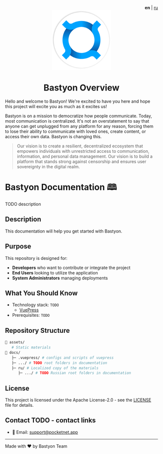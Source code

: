 <div align="right">
  <b>en</b> | <a href="readme_ru.md">ru</a>
</div>

<div align="center">
  <img src="https://github.com/pocketnetteam/get.started/blob/main/assets/img/bastyon-logo-256x256.png" width="196" alt="bastyon logo">
</div>

<div align="center">

# Bastyon Overview

</div>

Hello and welcome to Bastyon! We're excited to have you here and hope this project will excite you as much as it excites us!

Bastyon is on a mission to democratize how people communicate. Today, most communication is centralized. It's not an overstatement to say that anyone can get unplugged from any platform for any reason, forcing them to lose their ability to communicate with loved ones, create content, or access their own data. Bastyon is changing this.

>Our vision is to create a resilient, decentralized ecosystem that empowers individuals with unrestricted access to communication, information, and personal data management. Our vision is to build a platform that stands strong against censorship and ensures user sovereignty in the digital realm.

# Bastyon Documentation 🕮
TODO description

## Description
This documentation will help you get started with Bastyon.

## Purpose
This repository is designed for:
- **Developers** who want to contribute or integrate the project
- **End Users** looking to utilize the application
- **System Administrators** managing deployments

## What You Should Know
- Technology stack: `TODO`
  - [VuePress](https://github.com/vuepress/docs)
- Prerequisites: `TODO`

## Repository Structure
```bash
📁 assets/
   # Static materials
📁 docs/
   ├─ .vuepress/ # configs and scripts of vuepress
   ├─ .../ # TODO root folders in documentation
   ├─ ru/ # Localized copy of the materials
      ├─ .../ # TODO Russian root folders in documentation
```

## License
This project is licensed under the Apache License-2.0 - see the [LICENSE](https://github.com/pocketnetteam/documentation/blob/9d31bad63c8e597278634e44afce6acddbada468/LICENSE#L191) file for details.

## Contact TODO - contact links
- 📧 Email: [support@pocketnet.app](mailto:support@pocketnet.app)

---
Made with ❤️ by Bastyon Team
